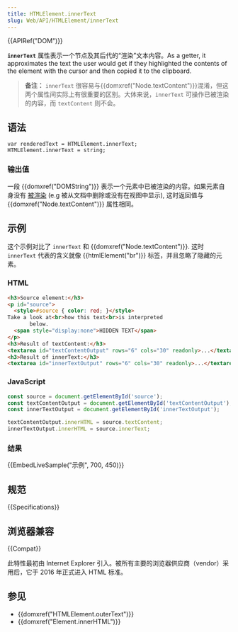 ```yaml
---
title: HTMLElement.innerText
slug: Web/API/HTMLElement/innerText
---
```


{{APIRef("DOM")}}

**`innerText`** 属性表示一个节点及其后代的“渲染”文本内容。As a getter, it approximates the text the user would get if they highlighted the contents of the element with the cursor and then copied it to the clipboard.

> **备注：** `innerText` 很容易与{{domxref("Node.textContent")}}混淆，但这两个属性间实际上有很重要的区别。大体来说，`innerText` 可操作已被渲染的内容，而 `textContent` 则不会。

## 语法

```plain
var renderedText = HTMLElement.innerText;
HTMLElement.innerText = string;
```

### 输出值

一段 {{domxref("DOMString")}} 表示一个元素中已被渲染的内容。如果元素自身没有 [被渲染](https://html.spec.whatwg.org/multipage/rendering.html#being-rendered) (e.g 被从文档中删除或没有在视图中显示), 这时返回值与 {{domxref("Node.textContent")}} 属性相同。

## 示例

这个示例对比了 `innerText` 和 {{domxref("Node.textContent")}}. 这时 `innerText` 代表的含义就像 {{htmlElement("br")}} 标签，并且忽略了隐藏的元素。

### HTML

```html
<h3>Source element:</h3>
<p id="source">
  <style>#source { color: red; }</style>
Take a look at<br>how this text<br>is interpreted
       below.
  <span style="display:none">HIDDEN TEXT</span>
</p>
<h3>Result of textContent:</h3>
<textarea id="textContentOutput" rows="6" cols="30" readonly>...</textarea>
<h3>Result of innerText:</h3>
<textarea id="innerTextOutput" rows="6" cols="30" readonly>...</textarea>
```

### JavaScript

```js
const source = document.getElementById('source');
const textContentOutput = document.getElementById('textContentOutput');
const innerTextOutput = document.getElementById('innerTextOutput');

textContentOutput.innerHTML = source.textContent;
innerTextOutput.innerHTML = source.innerText;
```

### 结果

{{EmbedLiveSample("示例", 700, 450)}}

## 规范

{{Specifications}}

## 浏览器兼容

{{Compat}}

此特性最初由 Internet Explorer 引入。被所有主要的浏览器供应商（vendor）采用后，它于 2016 年正式进入 HTML 标准。

## 参见

- {{domxref("HTMLElement.outerText")}}
- {{domxref("Element.innerHTML")}}
